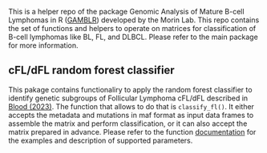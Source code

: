 This is a helper repo of the package Genomic Analysis of Mature B-cell Lymphomas in R ([GAMBLR](https://github.com/morinlab/GAMBLR)) developed by the Morin Lab. This repo contains the set of functions and helpers to operate on matrices for classification of B-cell lymphomas like BL, FL, and DLBCL. Please refer to the main package for  more information.

## cFL/dFL random forest classifier

This pakage contains functionaliry to apply the random forest classifier to identify genetic subgroups of Follicular Lymphoma cFL/dFL described in [Blood (2023)](https://ashpublications.org/blood/article/142/6/561/495422/Genetic-subdivisions-of-follicular-lymphoma). The function that allows to do that is `classify_fl()`. It either accepts the metadata and mutations in maf format as input data frames to assemble the matrix and perform classification, or it can also accept the matrix prepared in advance. Please refer to the function [documentation](https://github.com/morinlab/GAMBLR.predict/blob/0f95c6b1801b9a3bee4b908eb6529c7cb4ca1551/R/classifiers.R#L1) for the examples and description of supported parameters.
